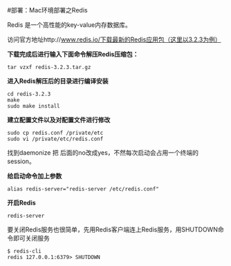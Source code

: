 #部署：Mac环境部署之Redis

Redis 是一个高性能的key-value内存数据库。

访问官方地址http://www.redis.io/下载最新的Redis应用包（这里以3.2.3为例）**下载完成后进行输入下面命令解压Redis压缩包：**
	tar vzxf redis-3.2.3.tar.gz
**进入Redis解压后的目录进行编译安装**
	cd redis-3.2.3	make	sudo make install
**建立配置文件以及对配置文件进行修改**
	sudo cp redis.conf /private/etc
	sudo vi /private/etc/redis.conf
	
找到daemonize 把 后面的no改成yes，不然每次启动会占用一个终端的session。

**给启动命令加上参数**

	alias redis-server="redis-server /etc/redis.conf"
	
**开启Redis**

	redis-server
	
要关闭Redis服务也很简单，先用Redis客户端连上Redis服务，用SHUTDOWN命令即可关闭服务

	$ redis-cli
	redis 127.0.0.1:6379> SHUTDOWN	
